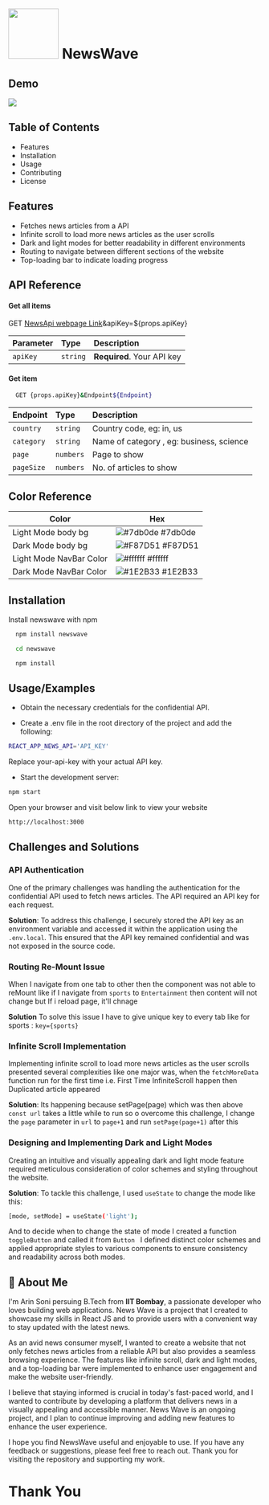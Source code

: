 
# <img src="https://github.com/arinsoni/NewsWave/assets/85981514/f7899d26-2331-43d2-a7c3-17965eb7af05" width="100" height="100"> NewsWave

## Demo
<img src="https://github.com/arinsoni/NewsWave/assets/85981514/008ee9cc-334d-49a3-ba34-f4d4dcc3073d">









 

## Table of Contents
* Features
* Installation
* Usage
* Contributing
* License


## Features
* Fetches news articles from a API
* Infinite scroll to load more news articles as the user scrolls
* Dark and light modes for better readability in different environments
* Routing to navigate between different sections of the website
* Top-loading bar to indicate loading progress




## API Reference

#### Get all items


  GET [NewsApi webpage Link](https://newsapi.org/v2/top-headlines?)&apiKey=${props.apiKey}

| Parameter | Type     | Description                |
| :-------- | :------- | :------------------------- |
| `apiKey` | `string` | **Required**. Your API key |

#### Get item

```bash
  GET {props.apiKey}&Endpoint${Endpoint}
```

| Endpoint | Type     | Description                       |
| :-------- | :------- | :-------------------------------- |
| `country`      | `string` | Country code, eg: in, us |
| `category`      | `string` | Name of category , eg: business, science|
| `page`      | `numbers` | Page to show|
| `pageSize`      | `numbers` | No. of articles to show |



## Color Reference

| Color             | Hex                                                                |
| ----------------- | ------------------------------------------------------------------ |
| Light Mode body bg | ![#7db0de](https://via.placeholder.com/10/7db0de?text=+) #7db0de |
| Dark Mode body bg | ![#F87D51](https://via.placeholder.com/10/F87D51?text=+) #F87D51 |
| Light Mode NavBar Color | ![#ffffff](https://via.placeholder.com/10/ffffff?text=+) #ffffff |
| Dark Mode NavBar Color | ![#1E2B33](https://via.placeholder.com/10/1E2B33?text=+) #1E2B33 |


## Installation

Install newswave with npm

```bash
  npm install newswave
```
```bash
  cd newswave
```
```bash
  npm install
```
## Usage/Examples

* Obtain the necessary credentials for the confidential API.

* Create a .env file in the root directory of the project and add the following:

```bash
REACT_APP_NEWS_API='API_KEY'
```
Replace your-api-key with your actual API key.

* Start the development server:

```bash
npm start
```
Open your browser and visit below link to view your website
``` bash
http://localhost:3000 
```




## Challenges and Solutions

### API Authentication

One of the primary challenges was handling the authentication for the confidential API used to fetch news articles. The API required an API key for each request.

**Solution**: To address this challenge, I securely stored the API key as an environment variable and accessed it within the application using the ``` .env.local```. This ensured that the API key remained confidential and was not exposed in the source code.

### Routing Re-Mount Issue

When I navigate from one tab to other then the component was not able to reMount
like if I navigate from ```sports``` to ```Entertainment``` then content will not change but If i reload page, it'll chnage

**Solution** To solve this issue I have to give unique key to every tab like for sports : ```key={sports}```



### Infinite Scroll Implementation

Implementing infinite scroll to load more news articles as the user scrolls presented several complexities like one major was, when the ```fetchMoreData``` function run for the first time i.e. First Time InfiniteScroll happen then Duplicated article appeared 

**Solution**: Its happening because setPage(page) which was then above ```const url``` takes a little while to run so o overcome this challenge, I change the ```page``` parameter in ```url``` to ```page+1``` and run ```setPage(page+1)``` after this

### Designing and Implementing Dark and Light Modes
Creating an intuitive and visually appealing dark and light mode feature required meticulous consideration of color schemes and styling throughout the website.

**Solution**: To tackle this challenge, I used ``` useState ``` to change the mode like this:
```bash
[mode, setMode] = useState('light');
``` 
And to decide when to change the state of mode I created a function ```toggleButton``` and called it from ```Button ``` 
 I defined distinct color schemes and applied appropriate styles to various components to ensure consistency and readability across both modes.





## 🚀 About Me
I'm Arin Soni persuing B.Tech from **IIT Bombay**, a passionate developer who loves building web applications. News Wave is a project that I created to showcase my skills in React JS and to provide users with a convenient way to stay updated with the latest news.

As an avid news consumer myself, I wanted to create a website that not only fetches news articles from a reliable API but also provides a seamless browsing experience. The features like infinite scroll, dark and light modes, and a top-loading bar were implemented to enhance user engagement and make the website user-friendly.

I believe that staying informed is crucial in today's fast-paced world, and I wanted to contribute by developing a platform that delivers news in a visually appealing and accessible manner. News Wave is an ongoing project, and I plan to continue improving and adding new features to enhance the user experience.

I hope you find NewsWave useful and enjoyable to use. If you have any feedback or suggestions, please feel free to reach out. Thank you for visiting the repository and supporting my work.


# Thank You

